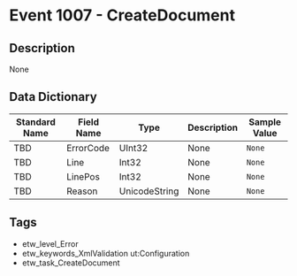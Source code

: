 # Event 1007 - CreateDocument

## Description
None

## Data Dictionary
|Standard Name|Field Name|Type|Description|Sample Value|
|---|---|---|---|---|
|TBD|ErrorCode|UInt32|None|`None`|
|TBD|Line|Int32|None|`None`|
|TBD|LinePos|Int32|None|`None`|
|TBD|Reason|UnicodeString|None|`None`|

## Tags
* etw_level_Error
* etw_keywords_XmlValidation ut:Configuration
* etw_task_CreateDocument